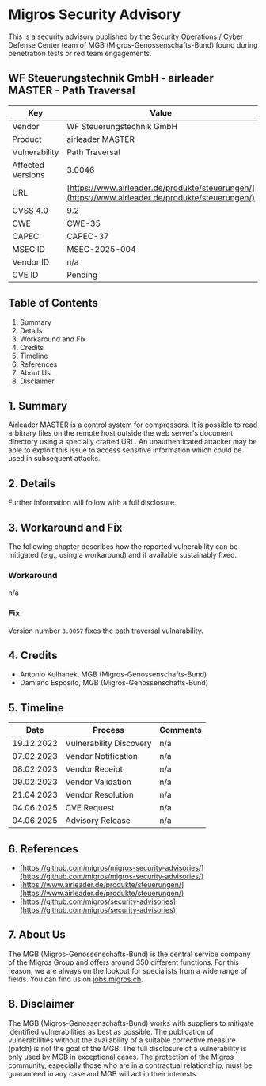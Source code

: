 # Migros Security Advisory
This is a security advisory published by the Security Operations / Cyber Defense Center team of MGB (Migros-Genossenschafts-Bund) found during penetration tests or red team engagements.

## WF Steuerungstechnik GmbH - airleader MASTER - Path Traversal
| Key | Value |
| --- | --- |
| Vendor | WF Steuerungstechnik GmbH |
| Product | airleader MASTER |
| Vulnerability | Path Traversal |
| Affected Versions | 3.0046 |
| URL | [https://www.airleader.de/produkte/steuerungen/](https://www.airleader.de/produkte/steuerungen/) |
| CVSS 4.0 | 9.2 |
| CWE | CWE-35 |
| CAPEC | CAPEC-37 |
| MSEC ID | MSEC-2025-004 |
| Vendor ID | n/a |
| CVE ID | Pending |

## Table of Contents
1. Summary
2. Details
3. Workaround and Fix
4. Credits
5. Timeline
6. References
7. About Us
8. Disclaimer

## 1. Summary
Airleader MASTER is a control system for compressors. It is possible to read arbitrary files on the remote host outside the web server's document directory using a specially crafted URL. An unauthenticated attacker may be able to exploit this issue to access sensitive information which could be used in subsequent attacks.


## 2. Details
Further information will follow with a full disclosure.


## 3. Workaround and Fix
The following chapter describes how the reported vulnerability can be mitigated (e.g., using a workaround) and if available sustainably fixed.
### Workaround
n/a


### Fix
Version number `3.0057` fixes the path traversal vulnarability.



## 4. Credits
- Antonio Kulhanek, MGB (Migros-Genossenschafts-Bund)
- Damiano Esposito, MGB (Migros-Genossenschafts-Bund)

## 5. Timeline
| Date | Process | Comments |
| --- | --- | --- |
| 19.12.2022 | Vulnerability Discovery | n/a |
| 07.02.2023 | Vendor Notification | n/a |
| 08.02.2023 | Vendor Receipt | n/a |
| 09.02.2023 | Vendor Validation | n/a |
| 21.04.2023 | Vendor Resolution | n/a |
| 04.06.2025 | CVE Request | n/a |
| 04.06.2025 | Advisory Release | n/a |

## 6. References
- [https://github.com/migros/migros-security-advisories/](https://github.com/migros/migros-security-advisories/)
- [https://www.airleader.de/produkte/steuerungen/](https://www.airleader.de/produkte/steuerungen/)
- [https://github.com/migros/security-advisories](https://github.com/migros/security-advisories)

## 7. About Us
The MGB (Migros-Genossenschafts-Bund) is the central service company of the Migros Group and offers around 350 different functions. For this reason, we are always on the lookout for specialists from a wide range of fields. You can find us on [jobs.migros.ch](https://migros-gruppe.jobs/de/unsere-unternehmen/migros-gruppe/offene-stellen?q=cyber).


## 8. Disclaimer
The MGB (Migros-Genossenschafts-Bund) works with suppliers to mitigate identified vulnerabilities as best as possible. The publication of vulnerabilities without the availability of a suitable corrective measure (patch) is not the goal of the MGB. The full disclosure of a vulnerability is only used by MGB in exceptional cases. The protection of the Migros community, especially those who are in a contractual relationship, must be guaranteed in any case and MGB will act in their interests.


